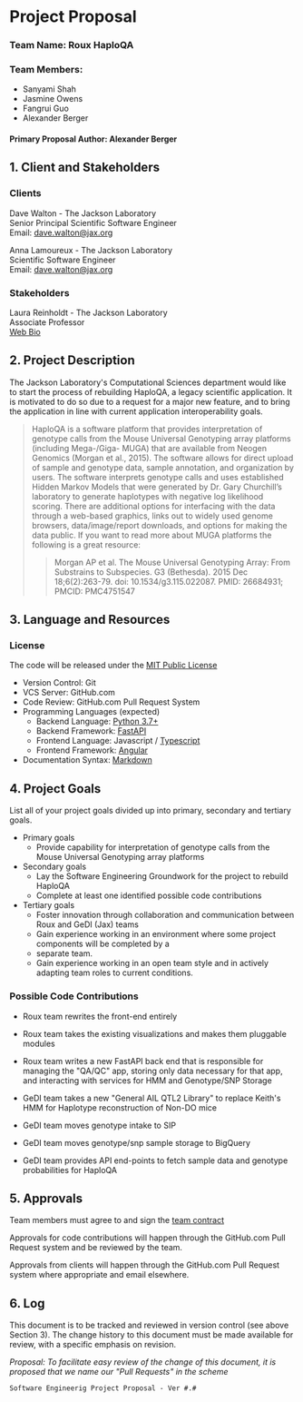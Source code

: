 # Project Proposal

### Team Name: Roux HaploQA 

### Team Members:
- Sanyami Shah
- Jasmine Owens
- Fangrui Guo
- Alexander Berger

#### Primary Proposal Author: Alexander Berger

## 1. Client and Stakeholders

### Clients
Dave Walton - The Jackson Laboratory<br>
Senior Principal Scientific Software Engineer<br>
Email: dave.walton@jax.org

Anna Lamoureux - The Jackson Laboratory<br>
Scientific Software Engineer<br>
Email: dave.walton@jax.org

### Stakeholders
Laura Reinholdt - The Jackson Laboratory<br>
Associate Professor<br>
[Web Bio](https://www.jax.org/research-and-faculty/faculty/laura-reinholdt)


## 2. Project Description
The Jackson Laboratory's Computational Sciences department would like to start the process of 
rebuilding HaploQA, a legacy scientific application. It is motivated to do so due to a request for a
major new feature, and to bring the application in line with current application interoperability
goals.


> HaploQA is a software platform that provides interpretation of genotype calls from the Mouse 
> Universal Genotyping array platforms (including Mega-/Giga- MUGA) that are available from Neogen 
> Genomics (Morgan et al., 2015). The software allows for direct upload of sample and genotype data,
> sample annotation, and organization by users. The software interprets genotype calls and uses 
> established Hidden Markov Models that were generated by Dr. Gary Churchill’s laboratory to 
> generate haplotypes with negative log likelihood scoring. There are additional options for 
> interfacing with the data through a web-based graphics, links out to widely used genome browsers, 
> data/image/report downloads, and options for making the data public. If you want to read more 
> about MUGA platforms the following is a great resource:
>> Morgan AP et al.
>> The Mouse Universal Genotyping Array: From Substrains to Subspecies.
>> G3 (Bethesda). 2015 Dec 18;6(2):263-79. doi: 10.1534/g3.115.022087.
>> PMID: 26684931; PMCID: PMC4751547


## 3. Language and Resources

### License
The code will be released under the 
[MIT Public License](https://github.com/TheJacksonLaboratory/haploqa/blob/master/LICENSE.txt)

- Version Control: Git
- VCS Server: GitHub.com
- Code Review: GitHub.com Pull Request System
- Programming Languages (expected)
  - Backend Language: [Python 3.7+](https://www.python.org/)
  - Backend Framework:  [FastAPI](https://fastapi.tiangolo.com/)
  - Frontend Language: Javascript / [Typescript](https://www.typescriptlang.org/)
  - Frontend Framework: [Angular](https://angular.io/)
- Documentation Syntax: [Markdown](https://daringfireball.net/projects/markdown/) 

## 4. Project Goals
List all of your project goals divided up into primary, secondary and tertiary 
goals. 
- Primary goals 
  - Provide capability for interpretation of genotype calls from the Mouse Universal Genotyping 
  array platforms
- Secondary goals 
  - Lay the Software Engineering Groundwork for the project to rebuild HaploQA 
  - Complete at least one identified possible code contributions
- Tertiary goals 
  - Foster innovation through collaboration and communication between Roux and GeDI (Jax) teams
  - Gain experience working in an environment where some project components will be completed by a 
  - separate team.
  - Gain experience working in an open team style and in actively adapting team roles to current 
  conditions.

### Possible Code Contributions
- Roux team rewrites the front-end entirely
- Roux team takes the existing visualizations and makes them pluggable modules
- Roux team writes a new FastAPI back end that is responsible for managing the "QA/QC" app, storing 
only data necessary for that app, and interacting with services for HMM and Genotype/SNP Storage

- GeDI team takes a new "General AIL QTL2 Library" to replace Keith's HMM for Haplotype 
reconstruction of Non-DO mice
- GeDI team moves genotype intake to SIP
- GeDI team moves genotype/snp sample storage to BigQuery
- GeDI team provides API end-points to fetch sample data and genotype probabilities for HaploQA

## 5. Approvals
Team members must agree to and sign the [team contract](./TeamContract.md)

Approvals for code contributions will happen through the GitHub.com Pull Request system and be
reviewed by the team.

Approvals from clients will happen through the GitHub.com Pull Request system where appropriate and
email elsewhere.


## 6. Log
This document is to be tracked and reviewed in version control (see above 
Section 3). The change history to this document must be made available for 
review, with a specific emphasis on revision. 

*Proposal: To facilitate easy review of the change of this document, it is 
proposed that we name our "Pull Requests" in the scheme*

`Software Engineerig Project Proposal - Ver #.#`